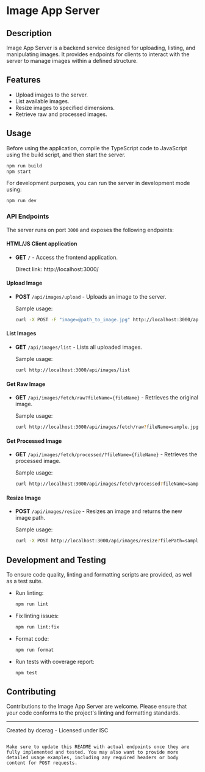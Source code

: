 # Image App Server

## Description

Image App Server is a backend service designed for uploading, listing, and manipulating images. It provides endpoints for clients to interact with the server to manage images within a defined structure.

## Features

- Upload images to the server.
- List available images.
- Resize images to specified dimensions.
- Retrieve raw and processed images.

## Usage

Before using the application, compile the TypeScript code to JavaScript using the build script, and then start the server.

```bash
npm run build
npm start
```

For development purposes, you can run the server in development mode using:

```bash
npm run dev
```

### API Endpoints

The server runs on port `3000` and exposes the following endpoints:

#### HTML/JS Client application

- **GET** `/` - Access the frontend application.


 
  Direct link: http://localhost:3000/



#### Upload Image

- **POST** `/api/images/upload` - Uploads an image to the server.

  Sample usage:

  ```bash
  curl -X POST -F "image=@path_to_image.jpg" http://localhost:3000/api/images/upload
  ```

#### List Images

- **GET** `/api/images/list` - Lists all uploaded images.

  Sample usage:

  ```bash
  curl http://localhost:3000/api/images/list
  ```

#### Get Raw Image

- **GET** `/api/images/fetch/raw?fileName={fileName}` - Retrieves the original image.

  Sample usage:

  ```bash
  curl http://localhost:3000/api/images/fetch/raw?fileName=sample.jpg
  ```

#### Get Processed Image

- **GET** `/api/images/fetch/processed/?fileName={fileName}` - Retrieves the processed image.

  Sample usage:

  ```bash
  curl http://localhost:3000/api/images/fetch/processed?fileName=sample-100x100.jpg
  ```

#### Resize Image

- **POST** `/api/images/resize` - Resizes an image and returns the new image path.

  Sample usage:

  ```bash
  curl -X POST http://localhost:3000/api/images/resize?filePath=sample.jpg&width=100&height=100
  ```

## Development and Testing

To ensure code quality, linting and formatting scripts are provided, as well as a test suite.

- Run linting:
  ```bash
  npm run lint
  ```

- Fix linting issues:
  ```bash
  npm run lint:fix
  ```

- Format code:
  ```bash
  npm run format
  ```

- Run tests with coverage report:
  ```bash
  npm test
  ```

## Contributing

Contributions to the Image App Server are welcome. Please ensure that your code conforms to the project's linting and formatting standards.

---

Created by dcerag - Licensed under ISC
```

Make sure to update this README with actual endpoints once they are fully implemented and tested. You may also want to provide more detailed usage examples, including any required headers or body content for POST requests.
